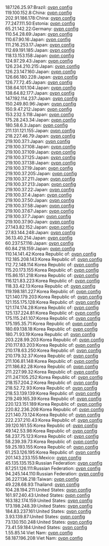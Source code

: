 187.126.25.97:Brazil: [ovpn config](vpn/187_126_25_97.ovpn)  
119.100.152.8:China: [ovpn config](vpn/119_100_152_8.ovpn)  
202.91.186.178:China: [ovpn config](vpn/202_91_186_178.ovpn)  
77.247.111.50:Estonia: [ovpn config](vpn/77_247_111_50.ovpn)  
65.21.142.22:Germany: [ovpn config](vpn/65_21_142_22.ovpn)  
110.54.28.69:Japan: [ovpn config](vpn/110_54_28_69.ovpn)  
110.67.90.16:Japan: [ovpn config](vpn/110_67_90_16.ovpn)  
111.216.253.17:Japan: [ovpn config](vpn/111_216_253_17.ovpn)  
112.69.191.185:Japan: [ovpn config](vpn/112_69_191_185.ovpn)  
118.13.153.158:Japan: [ovpn config](vpn/118_13_153_158.ovpn)  
124.97.29.43:Japan: [ovpn config](vpn/124_97_29_43.ovpn)  
126.234.210.215:Japan: [ovpn config](vpn/126_234_210_215.ovpn)  
126.23.147.160:Japan: [ovpn config](vpn/126_23_147_160.ovpn)  
126.66.180.228:Japan: [ovpn config](vpn/126_66_180_228.ovpn)  
126.77.72.45:Japan: [ovpn config](vpn/126_77_72_45.ovpn)  
138.64.101.104:Japan: [ovpn config](vpn/138_64_101_104.ovpn)  
138.64.82.177:Japan: [ovpn config](vpn/138_64_82_177.ovpn)  
147.192.114.237:Japan: [ovpn config](vpn/147_192_114_237.ovpn)  
150.249.80.96:Japan: [ovpn config](vpn/150_249_80_96.ovpn)  
150.9.47.212:Japan: [ovpn config](vpn/150_9_47_212.ovpn)  
153.232.5.118:Japan: [ovpn config](vpn/153_232_5_118.ovpn)  
175.28.243.34:Japan: [ovpn config](vpn/175_28_243_34.ovpn)  
180.58.6.3:Japan: [ovpn config](vpn/180_58_6_3.ovpn)  
211.131.121.155:Japan: [ovpn config](vpn/211_131_121_155.ovpn)  
218.227.46.79:Japan: [ovpn config](vpn/218_227_46_79.ovpn)  
219.100.37.1:Japan: [ovpn config](vpn/219_100_37_1.ovpn)  
219.100.37.108:Japan: [ovpn config](vpn/219_100_37_108.ovpn)  
219.100.37.109:Japan: [ovpn config](vpn/219_100_37_109.ovpn)  
219.100.37.125:Japan: [ovpn config](vpn/219_100_37_125.ovpn)  
219.100.37.138:Japan: [ovpn config](vpn/219_100_37_138.ovpn)  
219.100.37.19:Japan: [ovpn config](vpn/219_100_37_19.ovpn)  
219.100.37.205:Japan: [ovpn config](vpn/219_100_37_205.ovpn)  
219.100.37.211:Japan: [ovpn config](vpn/219_100_37_211.ovpn)  
219.100.37.213:Japan: [ovpn config](vpn/219_100_37_213.ovpn)  
219.100.37.22:Japan: [ovpn config](vpn/219_100_37_22.ovpn)  
219.100.37.4:Japan: [ovpn config](vpn/219_100_37_4.ovpn)  
219.100.37.50:Japan: [ovpn config](vpn/219_100_37_50.ovpn)  
219.100.37.58:Japan: [ovpn config](vpn/219_100_37_58.ovpn)  
219.100.37.67:Japan: [ovpn config](vpn/219_100_37_67.ovpn)  
219.100.37.7:Japan: [ovpn config](vpn/219_100_37_7.ovpn)  
219.100.37.90:Japan: [ovpn config](vpn/219_100_37_90.ovpn)  
27.143.82.152:Japan: [ovpn config](vpn/27_143_82_152.ovpn)  
27.83.144.248:Japan: [ovpn config](vpn/27_83_144_248.ovpn)  
36.13.40.214:Japan: [ovpn config](vpn/36_13_40_214.ovpn)  
60.237.57.116:Japan: [ovpn config](vpn/60_237_57_116.ovpn)  
60.84.218.159:Japan: [ovpn config](vpn/60_84_218_159.ovpn)  
110.14.141.42:Korea Republic of: [ovpn config](vpn/110_14_141_42.ovpn)  
112.185.208.143:Korea Republic of: [ovpn config](vpn/112_185_208_143.ovpn)  
112.72.148.114:Korea Republic of: [ovpn config](vpn/112_72_148_114.ovpn)  
115.20.173.155:Korea Republic of: [ovpn config](vpn/115_20_173_155.ovpn)  
115.86.151.218:Korea Republic of: [ovpn config](vpn/115_86_151_218.ovpn)  
116.121.83.223:Korea Republic of: [ovpn config](vpn/116_121_83_223.ovpn)  
118.33.42.13:Korea Republic of: [ovpn config](vpn/118_33_42_13.ovpn)  
119.198.181.227:Korea Republic of: [ovpn config](vpn/119_198_181_227.ovpn)  
121.140.179.203:Korea Republic of: [ovpn config](vpn/121_140_179_203.ovpn)  
121.155.175.128:Korea Republic of: [ovpn config](vpn/121_155_175_128.ovpn)  
121.174.174.28:Korea Republic of: [ovpn config](vpn/121_174_174_28.ovpn)  
125.137.224.81:Korea Republic of: [ovpn config](vpn/125_137_224_81.ovpn)  
175.115.241.107:Korea Republic of: [ovpn config](vpn/175_115_241_107.ovpn)  
175.195.35.71:Korea Republic of: [ovpn config](vpn/175_195_35_71.ovpn)  
180.69.138.18:Korea Republic of: [ovpn config](vpn/180_69_138_18.ovpn)  
180.71.93.19:Korea Republic of: [ovpn config](vpn/180_71_93_19.ovpn)  
203.228.99.203:Korea Republic of: [ovpn config](vpn/203_228_99_203.ovpn)  
210.117.83.203:Korea Republic of: [ovpn config](vpn/210_117_83_203.ovpn)  
210.178.63.250:Korea Republic of: [ovpn config](vpn/210_178_63_250.ovpn)  
210.179.32.37:Korea Republic of: [ovpn config](vpn/210_179_32_37.ovpn)  
211.106.81.148:Korea Republic of: [ovpn config](vpn/211_106_81_148.ovpn)  
211.186.82.28:Korea Republic of: [ovpn config](vpn/211_186_82_28.ovpn)  
211.227.99.32:Korea Republic of: [ovpn config](vpn/211_227_99_32.ovpn)  
211.247.105.252:Korea Republic of: [ovpn config](vpn/211_247_105_252.ovpn)  
218.157.204.2:Korea Republic of: [ovpn config](vpn/218_157_204_2.ovpn)  
218.52.72.93:Korea Republic of: [ovpn config](vpn/218_52_72_93.ovpn)  
218.53.139.139:Korea Republic of: [ovpn config](vpn/218_53_139_139.ovpn)  
219.249.165.39:Korea Republic of: [ovpn config](vpn/219_249_165_39.ovpn)  
220.123.151.189:Korea Republic of: [ovpn config](vpn/220_123_151_189.ovpn)  
220.82.236.208:Korea Republic of: [ovpn config](vpn/220_82_236_208.ovpn)  
221.140.73.124:Korea Republic of: [ovpn config](vpn/221_140_73_124.ovpn)  
222.237.210.43:Korea Republic of: [ovpn config](vpn/222_237_210_43.ovpn)  
39.120.161.55:Korea Republic of: [ovpn config](vpn/39_120_161_55.ovpn)  
49.142.53.98:Korea Republic of: [ovpn config](vpn/49_142_53_98.ovpn)  
58.237.75.123:Korea Republic of: [ovpn config](vpn/58_237_75_123.ovpn)  
58.239.39.73:Korea Republic of: [ovpn config](vpn/58_239_39_73.ovpn)  
59.25.193.155:Korea Republic of: [ovpn config](vpn/59_25_193_155.ovpn)  
61.253.126.195:Korea Republic of: [ovpn config](vpn/61_253_126_195.ovpn)  
201.143.233.155:Mexico: [ovpn config](vpn/201_143_233_155.ovpn)  
45.135.135.153:Russian Federation: [ovpn config](vpn/45_135_135_153.ovpn)  
87.251.126.111:Russian Federation: [ovpn config](vpn/87_251_126_111.ovpn)  
94.245.144.110:Russian Federation: [ovpn config](vpn/94_245_144_110.ovpn)  
36.227.136.218:Taiwan: [ovpn config](vpn/36_227_136_218.ovpn)  
49.228.68.93:Thailand: [ovpn config](vpn/49_228_68_93.ovpn)  
104.28.194.211:United States: [ovpn config](vpn/104_28_194_211.ovpn)  
161.97.240.43:United States: [ovpn config](vpn/161_97_240_43.ovpn)  
163.182.174.159:United States: [ovpn config](vpn/163_182_174_159.ovpn)  
173.198.248.39:United States: [ovpn config](vpn/173_198_248_39.ovpn)  
184.83.237.161:United States: [ovpn config](vpn/184_83_237_161.ovpn)  
3.93.139.87:United States: [ovpn config](vpn/3_93_139_87.ovpn)  
73.130.150.248:United States: [ovpn config](vpn/73_130_150_248.ovpn)  
73.41.59.184:United States: [ovpn config](vpn/73_41_59_184.ovpn)  
1.55.85.14:Viet Nam: [ovpn config](vpn/1_55_85_14.ovpn)  
58.187.196.208:Viet Nam: [ovpn config](vpn/58_187_196_208.ovpn)  
